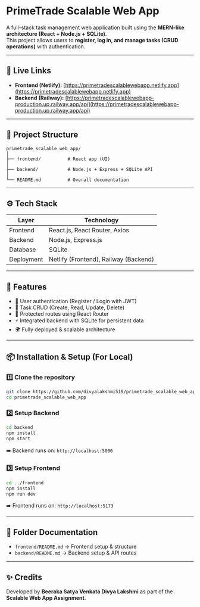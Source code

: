 # PrimeTrade Scalable Web App

A full-stack task management web application built using the **MERN-like architecture (React + Node.js + SQLite)**.  
This project allows users to **register, log in, and manage tasks (CRUD operations)** with authentication.

---

## 🚀 Live Links

- **Frontend (Netlify):** [https://primetradescalablewebapp.netlify.app](https://primetradescalablewebapp.netlify.app)
- **Backend (Railway):** [https://primetradescalablewebapp-production.up.railway.app/api](https://primetradescalablewebapp-production.up.railway.app/api)

---

## 🧱 Project Structure

```
primetrade_scalable_web_app/
│
├── frontend/          # React app (UI)
│
├── backend/           # Node.js + Express + SQLite API
│
└── README.md          # Overall documentation
```

---

## ⚙️ Tech Stack

| Layer     | Technology                 |
|-----------|----------------------------|
| Frontend  | React.js, React Router, Axios |
| Backend   | Node.js, Express.js        |
| Database  | SQLite                     |
| Deployment| Netlify (Frontend), Railway (Backend) |

---

## 🌟 Features

- 🔐 User authentication (Register / Login with JWT)
- 📝 Task CRUD (Create, Read, Update, Delete)
- 🧭 Protected routes using React Router
- ⚡ Integrated backend with SQLite for persistent data
- 🌍 Fully deployed & scalable architecture

---

## 📦 Installation & Setup (For Local)

### 1️⃣ Clone the repository

```bash
git clone https://github.com/divyalakshmi519/primetrade_scalable_web_app.git
cd primetrade_scalable_web_app
```

### 2️⃣ Setup Backend

```bash
cd backend
npm install
npm start
```

➡️ Backend runs on: `http://localhost:5000`

### 3️⃣ Setup Frontend

```bash
cd ../frontend
npm install
npm run dev
```

➡️ Frontend runs on: `http://localhost:5173`

---

## 📁 Folder Documentation

- `frontend/README.md` → Frontend setup & structure  
- `backend/README.md` → Backend setup & API routes

---

## ✨ Credits

Developed by **Beeraka Satya Venkata Divya Lakshmi** as part of the **Scalable Web App Assignment**.

